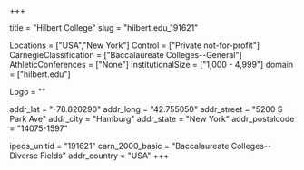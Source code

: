 
+++

title = "Hilbert College"
slug = "hilbert.edu_191621"

Locations = ["USA","New York"]
Control = ["Private not-for-profit"]
CarnegieClassification = ["Baccalaureate Colleges--General"]
AthleticConferences = ["None"]
InstitutionalSize = ["1,000 - 4,999"]
domain = ["hilbert.edu"]

Logo = ""

addr_lat = "-78.820290"
addr_long = "42.755050"
addr_street = "5200 S Park Ave"
addr_city = "Hamburg"
addr_state = "New York"
addr_postalcode = "14075-1597"

ipeds_unitid = "191621"
carn_2000_basic = "Baccalaureate Colleges--Diverse Fields"
addr_country = "USA"
+++
    
